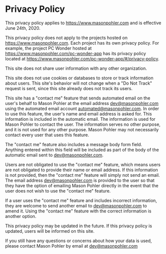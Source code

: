 # Privacy Policy

This privacy policy applies to <https://www.masonpohler.com> and is effective June 24th, 2020.

This privacy policy does not apply to the projects hosted on <https://www.masonpohler.com>. Each project has its own privacy policy. For example, the project PC Wonder hosted at <https://www.masonpohler.com/pc-wonder-app> has its privacy policy located at <https://www.masonpohler.com/pc-wonder-app/#/privacy-policy>.

This site does not share user information with any other organization.

This site does not use cookies or databases to store or track information about users. This site's behavior will not change when a "Do Not Track" request is sent, since this site already does not track its users.

This site has a "contact me" feature that sends automated email on the user's behalf to Mason Pohler at the email address <dev@masonpohler.com> using the automated email account <automated@masonpohler.com>. In order to use this feature, the user's name and email address is asked for. This information is included in the automatic email. The information is used for Mason Pohler to contact the user. The information serves no other purpose, and it is not used for any other purpose. Mason Pohler may not necessarily contact every user that uses this feature.

The "contact me" feature also includes a message body form field. Anything entered within this field will be included as part of the body of the automatic email sent to <dev@masonpohler.com>.

Users are not obligated to use the "contact me" feature, which means users are not obligated to provide their name or email address. If this information is not provided, then the "contact me" feature will simply not send an email. The email address <dev@masonpohler.com> is provided to the user so that they have the option of emailing Mason Pohler directly in the event that the user does not wish to use the "contact me" feature.

If a user uses the "contact me" feature and includes incorrect information, they are welcome to send another email to <dev@masonpohler.com> to amend it. Using the "contact me" feature with the correct information is another option.

This privacy policy may be updated in the future. If this privacy policy is updated, users will be informed on this site.

If you still have any questions or concerns about how your data is used, please contact Mason Pohler by email at <dev@masonpohler.com>
